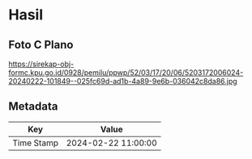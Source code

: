# Hasil

## Foto C Plano

https://sirekap-obj-formc.kpu.go.id/0928/pemilu/ppwp/52/03/17/20/06/5203172006024-20240222-101849--025fc69d-ad1b-4a89-9e6b-036042c8da86.jpg


## Metadata

| Key        | Value               |
| ---------- | ------------------- |
| Time Stamp | 2024-02-22 11:00:00 |



